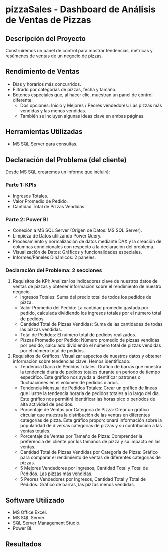# pizzaSales - Dashboard de Análisis de Ventas de Pizzas

## Descripción del Proyecto
Construiremos un panel de control para mostrar tendencias, métricas y resúmenes de ventas de un negocio de pizzas.

## Rendimiento de Ventas
- Días y horarios más concurridos.
- Filtrado por categorías de pizzas, fecha y tamaño.
- Botones especiales que, al hacer clic, muestran un panel de control diferente:
  - Dos opciones: Inicio y Mejores / Peores vendedores: Las pizzas más vendidas y las menos vendidas.
  - También se incluyen algunas ideas clave en ambas páginas.

## Herramientas Utilizadas
- MS SQL Server para consultas.

## Declaración del Problema (del cliente)
Desde MS SQL crearemos un informe que incluirá:
### Parte 1: KPIs
- Ingresos Totales.
- Valor Promedio de Pedido.
- Cantidad Total de Pizzas Vendidas.

### Parte 2: Power BI
- Conexión a MS SQL Server (Origen de Datos: MS SQL Server).
- Limpieza de Datos utilizando Power Query.
- Procesamiento y normalización de datos mediante DAX y la creación de columnas condicionales con respecto a la declaración del problema.
- Visualización de Datos: Gráficos y funcionalidades especiales.
- Informes/Paneles Dinámicos: 2 paneles.

### Declaración del Problema: 2 secciones
1. Requisitos de KPI: Analizar los indicadores clave de nuestros datos de ventas de pizzas y obtener información sobre el rendimiento de nuestro negocio.
   - Ingresos Totales: Suma del precio total de todos los pedidos de pizza.
   - Valor Promedio del Pedido: La cantidad promedio gastada por pedido, calculada dividiendo los ingresos totales por el número total de pedidos.
   - Cantidad Total de Pizzas Vendidas: Suma de las cantidades de todas las pizzas vendidas.
   - Total de Pedidos: El número total de pedidos realizados.
   - Pizzas Promedio por Pedido: Número promedio de pizzas vendidas por pedido, calculado dividiendo el número total de pizzas vendidas por el número total de pedidos.
2. Requisitos de Gráficos: Visualizar aspectos de nuestros datos y obtener información sobre tendencias clave. Hemos identificado:
   - Tendencia Diaria de Pedidos Totales: Gráfico de barras que muestra la tendencia diaria de pedidos totales durante un período de tiempo específico. Este gráfico nos ayuda a identificar patrones o fluctuaciones en el volumen de pedidos diarios.
   - Tendencia Mensual de Pedidos Totales: Crear un gráfico de líneas que ilustre la tendencia horaria de pedidos totales a lo largo del día. Este gráfico nos permitirá identificar las horas pico o períodos de alta actividad de pedidos.
   - Porcentaje de Ventas por Categoría de Pizza: Crear un gráfico circular que muestra la distribución de las ventas en diferentes categorías de pizza. Este gráfico proporcionará información sobre la popularidad de diversas categorías de pizzas y su contribución a las ventas totales.
   - Porcentaje de Ventas por Tamaño de Pizza: Comprender la preferencia del cliente por los tamaños de pizza y su impacto en las ventas.
   - Cantidad Total de Pizzas Vendidas por Categoría de Pizza: Gráfico para comparar el rendimiento de ventas de diferentes categorías de pizzas.
   - 5 Mejores Vendedores por Ingresos, Cantidad Total y Total de Pedidos. Las pizzas más vendidas.
   - 5 Peores Vendedores por Ingresos, Cantidad Total y Total de Pedidos. Gráfico de barras, las pizzas menos vendidas.

## Software Utilizado
- MS Office Excel.
- MS SQL Server.
- SQL Server Management Studio.
- Power BI.

## Resultados

